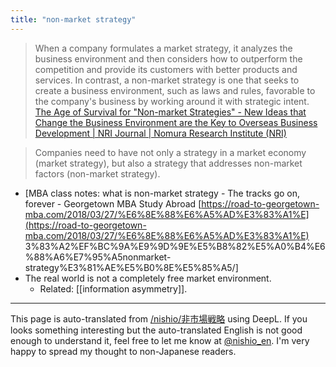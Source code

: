 ```yaml
---
title: "non-market strategy"
---
```


> When a company formulates a market strategy, it analyzes the business environment and then considers how to outperform the competition and provide its customers with better products and services. In contrast, a non-market strategy is one that seeks to create a business environment, such as laws and rules, favorable to the company's business by working around it with strategic intent.
[The Age of Survival for "Non-market Strategies" - New Ideas that Change the Business Environment are the Key to Overseas Business Development | NRI Journal | Nomura Research Institute (NRI)](https://www.nri.com/jp/journal/2018/1212)

> Companies need to have not only a strategy in a market economy (market strategy), but also a strategy that addresses non-market factors (non-market strategy).
- [MBA class notes: what is non-market strategy - The tracks go on, forever - Georgetown MBA Study Abroad [https://road-to-georgetown-mba.com/2018/03/27/%E6%8E%88%E6%A5%AD%E3%83%A1%E](https://road-to-georgetown-mba.com/2018/03/27/%E6%8E%88%E6%A5%AD%E3%83%A1%E) 3%83%A2%EF%BC%9A%E9%9D%9E%E5%B8%82%E5%A0%B4%E6%88%A6%E7%95%A5nonmarket-strategy%E3%81%AE%E5%B0%8E%E5%85%A5/]
- The real world is not a completely free market environment.
    - Related: [[information asymmetry]].

---
This page is auto-translated from [/nishio/非市場戦略](https://scrapbox.io/nishio/非市場戦略) using DeepL. If you looks something interesting but the auto-translated English is not good enough to understand it, feel free to let me know at [@nishio_en](https://twitter.com/nishio_en). I'm very happy to spread my thought to non-Japanese readers.